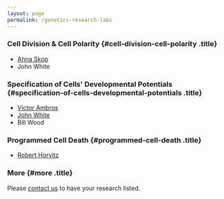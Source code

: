 ```yaml
---
layout: page
permalink: /genetics-research-labs
---
```

### Cell Division & Cell Polarity {#cell-division-cell-polarity .title}

-   [Ahna Skop](http://skoplab.weebly.com/)
-   John White

### Specification of Cells\' Developmental Potentials {#specification-of-cells-developmental-potentials .title}

-   [Victor Ambros](http://146.189.76.171/VRA/Home.html)
-   [John White](http://www.molbio.wisc.edu/white)
-   Bill Wood

### Programmed Cell Death {#programmed-cell-death .title}

-   [Robert Horvitz](http://web.mit.edu/horvitz/www/)

### More {#more .title}

Please [contact us](contact) to have your research listed.
